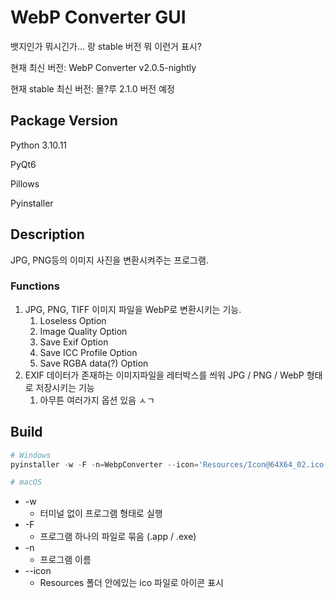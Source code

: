 # WebP Converter GUI

뱃지인가 뭐시긴가... 랑 stable 버전 뭐 이런거 표시?



현재 최신 버전: WebP Converter v2.0.5-nightly

현재 stable 최신 버전: 몰?루 2.1.0 버전 예정

## Package Version

Python 3.10.11

PyQt6

Pillows

Pyinstaller

## Description

JPG, PNG등의 이미지 사진을 변환시켜주는 프로그램.

### Functions

1. JPG, PNG, TIFF 이미지 파일을 WebP로 변환시키는 기능.
   1. Loseless Option
   2. Image Quality Option
   3. Save Exif Option
   4. Save ICC Profile Option
   5. Save RGBA data(?) Option
2. EXIF 데이터가 존재하는 이미지파일을 레터박스를 씌워 JPG / PNG / WebP 형태로 저장시키는 기능
   1. 아무튼 여러가지 옵션 있음 ㅅㄱ


## Build

```python
# Windows
pyinstaller -w -F -n=WebpConverter --icon='Resources/Icon@64X64_02.ico' --hidden-import PyQt6 main.py

# macOS
```




- -w
  - 터미널 없이 프로그램 형태로 실행
- -F
  - 프로그램 하나의 파일로 묶음 (.app / .exe)
- -n
  - 프로그램 이름
- --icon
  - Resources 폴더 안에있는 ico 파일로 아이콘 표시
